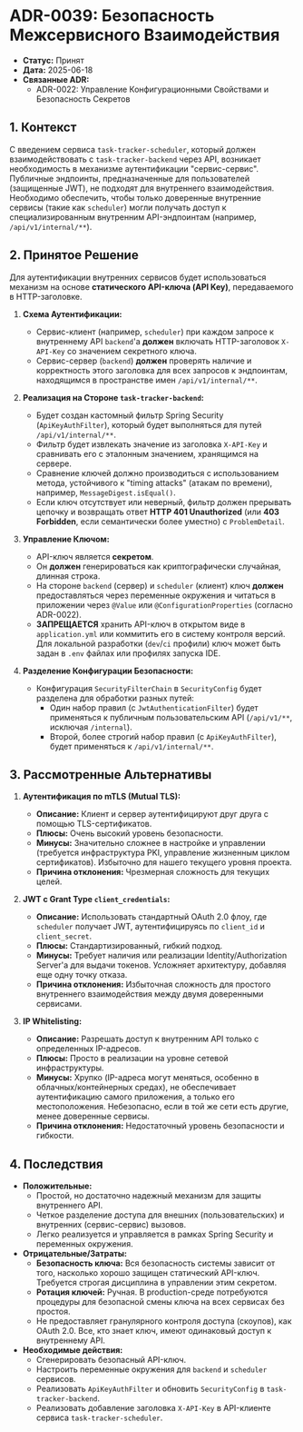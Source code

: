 # ADR-0039: Безопасность Межсервисного Взаимодействия

*   **Статус:** Принят
*   **Дата:** 2025-06-18
*   **Связанные ADR:**
    *   ADR-0022: Управление Конфигурационными Свойствами и Безопасность Секретов

## 1. Контекст

С введением сервиса `task-tracker-scheduler`, который должен взаимодействовать с `task-tracker-backend` через API, возникает необходимость в механизме аутентификации "сервис-сервис". Публичные эндпоинты, предназначенные для пользователей (защищенные JWT), не подходят для внутреннего взаимодействия. Необходимо обеспечить, чтобы только доверенные внутренние сервисы (такие как `scheduler`) могли получать доступ к специализированным внутренним API-эндпоинтам (например, `/api/v1/internal/**`).

## 2. Принятое Решение

Для аутентификации внутренних сервисов будет использоваться механизм на основе **статического API-ключа (API Key)**, передаваемого в HTTP-заголовке.

1.  **Схема Аутентификации:**
    *   Сервис-клиент (например, `scheduler`) при каждом запросе к внутреннему API `backend`'а **должен** включать HTTP-заголовок `X-API-Key` со значением секретного ключа.
    *   Сервис-сервер (`backend`) **должен** проверять наличие и корректность этого заголовка для всех запросов к эндпоинтам, находящимся в пространстве имен `/api/v1/internal/**`.

2.  **Реализация на Стороне `task-tracker-backend`:**
    *   Будет создан кастомный фильтр Spring Security (`ApiKeyAuthFilter`), который будет выполняться для путей `/api/v1/internal/**`.
    *   Фильтр будет извлекать значение из заголовка `X-API-Key` и сравнивать его с эталонным значением, хранящимся на сервере.
    *   Сравнение ключей должно производиться с использованием метода, устойчивого к "timing attacks" (атакам по времени), например, `MessageDigest.isEqual()`.
    *   Если ключ отсутствует или неверный, фильтр должен прерывать цепочку и возвращать ответ **HTTP 401 Unauthorized** (или **403 Forbidden**, если семантически более уместно) с `ProblemDetail`.

3.  **Управление Ключом:**
    *   API-ключ является **секретом**.
    *   Он **должен** генерироваться как криптографически случайная, длинная строка.
    *   На стороне `backend` (сервер) и `scheduler` (клиент) ключ **должен** предоставляться через переменные окружения и читаться в приложении через `@Value` или `@ConfigurationProperties` (согласно ADR-0022).
    *   **ЗАПРЕЩАЕТСЯ** хранить API-ключ в открытом виде в `application.yml` или коммитить его в систему контроля версий. Для локальной разработки (`dev`/`ci` профили) ключ может быть задан в `.env` файлах или профилях запуска IDE.

4.  **Разделение Конфигурации Безопасности:**
    *   Конфигурация `SecurityFilterChain` в `SecurityConfig` будет разделена для обработки разных путей:
        *   Один набор правил (с `JwtAuthenticationFilter`) будет применяться к публичным пользовательским API (`/api/v1/**`, исключая `/internal`).
        *   Второй, более строгий набор правил (с `ApiKeyAuthFilter`), будет применяться к `/api/v1/internal/**`.

## 3. Рассмотренные Альтернативы

1.  **Аутентификация по mTLS (Mutual TLS):**
    *   **Описание:** Клиент и сервер аутентифицируют друг друга с помощью TLS-сертификатов.
    *   **Плюсы:** Очень высокий уровень безопасности.
    *   **Минусы:** Значительно сложнее в настройке и управлении (требуется инфраструктура PKI, управление жизненным циклом сертификатов). Избыточно для нашего текущего уровня проекта.
    *   **Причина отклонения:** Чрезмерная сложность для текущих целей.

2.  **JWT с Grant Type `client_credentials`:**
    *   **Описание:** Использовать стандартный OAuth 2.0 флоу, где `scheduler` получает JWT, аутентифицируясь по `client_id` и `client_secret`.
    *   **Плюсы:** Стандартизированный, гибкий подход.
    *   **Минусы:** Требует наличия или реализации Identity/Authorization Server'а для выдачи токенов. Усложняет архитектуру, добавляя еще одну точку отказа.
    *   **Причина отклонения:** Избыточная сложность для простого внутреннего взаимодействия между двумя доверенными сервисами.

3.  **IP Whitelisting:**
    *   **Описание:** Разрешать доступ к внутренним API только с определенных IP-адресов.
    *   **Плюсы:** Просто в реализации на уровне сетевой инфраструктуры.
    *   **Минусы:** Хрупко (IP-адреса могут меняться, особенно в облачных/контейнерных средах), не обеспечивает аутентификацию самого приложения, а только его местоположения. Небезопасно, если в той же сети есть другие, менее доверенные сервисы.
    *   **Причина отклонения:** Недостаточный уровень безопасности и гибкости.

## 4. Последствия

*   **Положительные:**
    *   Простой, но достаточно надежный механизм для защиты внутреннего API.
    *   Четкое разделение доступа для внешних (пользовательских) и внутренних (сервис-сервис) вызовов.
    *   Легко реализуется и управляется в рамках Spring Security и переменных окружения.
*   **Отрицательные/Затраты:**
    *   **Безопасность ключа:** Вся безопасность системы зависит от того, насколько хорошо защищен статический API-ключ. Требуется строгая дисциплина в управлении этим секретом.
    *   **Ротация ключей:** Ручная. В production-среде потребуются процедуры для безопасной смены ключа на всех сервисах без простоя.
    *   Не предоставляет гранулярного контроля доступа (скоупов), как OAuth 2.0. Все, кто знает ключ, имеют одинаковый доступ к внутреннему API.
*   **Необходимые действия:**
    *   Сгенерировать безопасный API-ключ.
    *   Настроить переменные окружения для `backend` и `scheduler` сервисов.
    *   Реализовать `ApiKeyAuthFilter` и обновить `SecurityConfig` в `task-tracker-backend`.
    *   Реализовать добавление заголовка `X-API-Key` в API-клиенте сервиса `task-tracker-scheduler`.